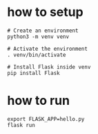 # how to setup

```
# Create an environment
python3 -m venv venv

# Activate the environment
. venv/bin/activate

# Install Flask inside venv
pip install Flask
```


# how to run

```
export FLASK_APP=hello.py
flask run
```